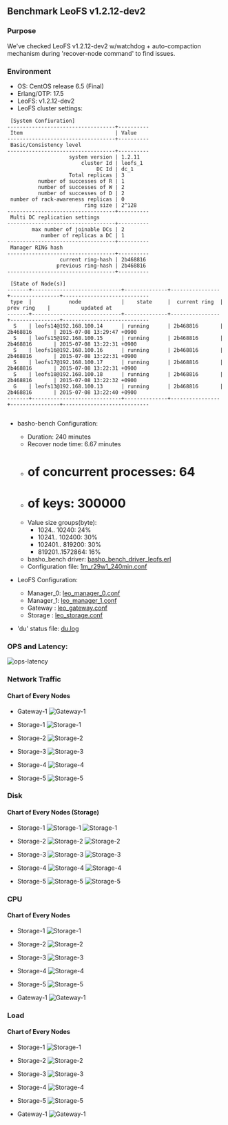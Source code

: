 ## Benchmark LeoFS v1.2.12-dev2

### Purpose
We've checked LeoFS v1.2.12-dev2 w/watchdog + auto-compaction mechanism during 'recover-node command' to find issues.

### Environment

* OS: CentOS release 6.5 (Final)
* Erlang/OTP: 17.5
* LeoFS: v1.2.12-dev2
* LeoFS cluster settings:

```
 [System Confiuration]
-----------------------------------+----------
 Item                              | Value    
-----------------------------------+----------
 Basic/Consistency level
-----------------------------------+----------
                    system version | 1.2.11
                        cluster Id | leofs_1
                             DC Id | dc_1
                    Total replicas | 3
          number of successes of R | 1
          number of successes of W | 2
          number of successes of D | 2
 number of rack-awareness replicas | 0
                         ring size | 2^128
-----------------------------------+----------
 Multi DC replication settings
-----------------------------------+----------
        max number of joinable DCs | 2
           number of replicas a DC | 1
-----------------------------------+----------
 Manager RING hash
-----------------------------------+----------
                 current ring-hash | 2b468816
                previous ring-hash | 2b468816
-----------------------------------+----------

 [State of Node(s)]
-------+-----------------------------+--------------+----------------+----------------+----------------------------
 type  |            node             |    state     |  current ring  |   prev ring    |          updated at         
-------+-----------------------------+--------------+----------------+----------------+----------------------------
  S    | leofs14@192.168.100.14      | running      | 2b468816       | 2b468816       | 2015-07-08 13:29:47 +0900
  S    | leofs15@192.168.100.15      | running      | 2b468816       | 2b468816       | 2015-07-08 13:22:31 +0900
  S    | leofs16@192.168.100.16      | running      | 2b468816       | 2b468816       | 2015-07-08 13:22:31 +0900
  S    | leofs17@192.168.100.17      | running      | 2b468816       | 2b468816       | 2015-07-08 13:22:31 +0900
  S    | leofs18@192.168.100.18      | running      | 2b468816       | 2b468816       | 2015-07-08 13:22:32 +0900
  G    | leofs13@192.168.100.13      | running      | 2b468816       | 2b468816       | 2015-07-08 13:22:40 +0900
-------+-----------------------------+--------------+----------------+----------------+----------------------------


```

* basho-bench Configuration:
    * Duration: 240 minutes
    * Recover node time: 6.67 minutes
    * # of concurrent processes: 64
    * # of keys: 300000
    * Value size groups(byte):
        *   1024..  10240: 24%
        *  10241.. 102400: 30%
        * 102401.. 819200: 30%
        * 819201..1572864: 16%
    * basho_bench driver: [basho_bench_driver_leofs.erl](https://github.com/leo-project/leofs/blob/develop/test/src/basho_bench_driver_leofs.erl)
    * Configuration file: [1m_r29w1_240min.conf](20150708_133015/1m_r29w1_240min.conf)

* LeoFS Configuration:
    * Manager_0: [leo_manager_0.conf](conf/leo_manager_0.conf)
    * Manager_1: [leo_manager_1.conf](conf/leo_manager_1.conf)
    * Gateway  : [leo_gateway.conf](conf/leo_gateway.conf)
    * Storage  : [leo_storage.conf](conf/leo_storage.conf)

* 'du' status file: [du.log](du.log)

### OPS and Latency:

![ops-latency](20150708_133015/summary.png)

### Network Traffic
#### Chart of Every Nodes

* Gateway-1
![Gateway-1](leofs13_20150708_133014/sar_1_20150708_133014_p1p1-if1.png)

* Storage-1
![Storage-1](leofs14_20150708_133014/sar_3_20150708_133014_p1p1-if1.png)

* Storage-2
![Storage-2](leofs15_20150708_133014/sar_3_20150708_133014_p1p1-if1.png)

* Storage-3
![Storage-3](leofs16_20150708_133014/sar_3_20150708_133014_p1p1-if1.png)

* Storage-4
![Storage-4](leofs17_20150708_133014/sar_3_20150708_133014_p1p1-if1.png)

* Storage-5
![Storage-5](leofs18_20150708_133014/sar_2_20150708_133014_p1p1-if1.png)



### Disk
#### Chart of Every Nodes (Storage)

* Storage-1
![Storage-1](leofs14_20150708_133014/sar_3_20150708_133014_dev8-16-t1.png)
![Storage-1](leofs14_20150708_133014/sar_3_20150708_133014_dev8-16-t2.png)

* Storage-2
![Storage-2](leofs15_20150708_133014/sar_3_20150708_133014_dev8-16-t1.png)
![Storage-2](leofs15_20150708_133014/sar_3_20150708_133014_dev8-16-t2.png)

* Storage-3
![Storage-3](leofs16_20150708_133014/sar_3_20150708_133014_dev8-16-t1.png)
![Storage-3](leofs16_20150708_133014/sar_3_20150708_133014_dev8-16-t2.png)

* Storage-4
![Storage-4](leofs17_20150708_133014/sar_3_20150708_133014_dev8-16-t1.png)
![Storage-4](leofs17_20150708_133014/sar_3_20150708_133014_dev8-16-t2.png)

* Storage-5
![Storage-5](leofs18_20150708_133014/sar_2_20150708_133014_dev8-16-t1.png)
![Storage-5](leofs18_20150708_133014/sar_2_20150708_133014_dev8-16-t2.png)



### CPU
#### Chart of Every Nodes

* Storage-1
![Storage-1](leofs14_20150708_133014/sar_3_20150708_133014_all-cpu.png)

* Storage-2
![Storage-2](leofs15_20150708_133014/sar_3_20150708_133014_all-cpu.png)

* Storage-3
![Storage-3](leofs16_20150708_133014/sar_3_20150708_133014_all-cpu.png)

* Storage-4
![Storage-4](leofs17_20150708_133014/sar_3_20150708_133014_all-cpu.png)

* Storage-5
![Storage-5](leofs18_20150708_133014/sar_2_20150708_133014_all-cpu.png)

* Gateway-1
![Gateway-1](leofs13_20150708_133014/sar_1_20150708_133014_all-cpu.png)



### Load
#### Chart of Every Nodes

* Storage-1
![Storage-1](leofs14_20150708_133014/sar_3_20150708_133014_LinuxloadSar.png)

* Storage-2
![Storage-2](leofs15_20150708_133014/sar_3_20150708_133014_LinuxloadSar.png)

* Storage-3
![Storage-3](leofs16_20150708_133014/sar_3_20150708_133014_LinuxloadSar.png)

* Storage-4
![Storage-4](leofs17_20150708_133014/sar_3_20150708_133014_LinuxloadSar.png)

* Storage-5
![Storage-5](leofs18_20150708_133014/sar_2_20150708_133014_LinuxloadSar.png)

* Gateway-1
![Gateway-1](leofs13_20150708_133014/sar_1_20150708_133014_LinuxloadSar.png)


